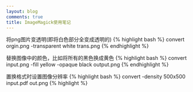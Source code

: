 ```yaml
---
layout: blog
comments: true
title: ImageMagick使用笔记
---
```



将png图片变透明(即将白色部分全变成透明的)
{% highlight bash %}
convert orgin.png -transparent white trans.png
{% endhighlight %}

替换图像中的颜色，比如将所有的黑色换成黄色
{% highlight bash %}
convert input.png -fill yellow -opaque black output.png
{% endhighlight %}

置换格式时设置图像分辨率
{% highlight bash %}
convert -density 500x500 input.pdf out.png
{% highlight %}
